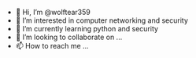 - 👋 Hi, I’m @wolftear359
- 👀 I’m interested in computer networking and security
- 🌱 I’m currently learning python and security
- 💞️ I’m looking to collaborate on ...
- 📫 How to reach me ...

<!---
wolftear359/wolftear359 is a ✨ special ✨ repository because its `README.md` (this file) appears on your GitHub profile.
You can click the Preview link to take a look at your changes.
--->
